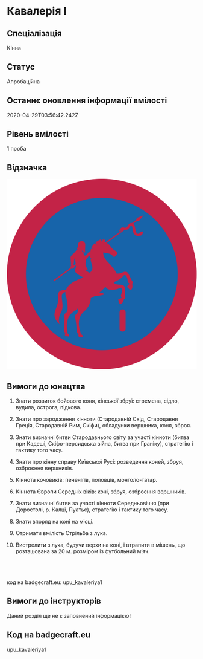 # Кавалерія I

## Спеціалізація

Кінна

## Статус

Апробаційна

## Останнє оновлення інформації вмілості

2020-04-29T03:56:42.242Z

## Рівень вмілості

1 проба

## Відзначка

![Відзначка](../images/Kavaleriia_I/__________1.jpg)

## Вимоги до юнацтва

<ol><li><p>Знати
					розвиток бойового коня, кінської
					збруї: стремена, сідло, вудила, острога,
					підкова.</p>
					</li><li>
<p>Знати
					про зародження кінноти (Стародавній
					Схід, Стародавня Греція, Стародавній
					Рим, Скіфи), обладунки вершника, коня,
					зброя.</p>
					</li><li>
<p>Знати
					визначні битви Стародавнього світу
					за участі кінноти (битва при Кадеші,
					Скіфо-персидська війна, битва при
					Граніку), стратегію і тактику того
					часу.</p>
					</li><li>
<p>Знати
					про кінну справу Київської Русі:
					розведення коней, збруя, озброєння
					вершників.</p>
					</li><li>
<p>Кіннота
					кочовиків: печенігів, половців,
					монголо-татар.</p>
					</li><li>
<p>Кіннота
					Європи Середніх віків: коні, збруя,
					озброєння вершників.</p>
					</li><li>
<p>Знати
					визначні битви за участі кінноти
					Середньовіччя (при Доростолі, р.
					Калці, Пуатьє), стратегію і тактику
					того часу.</p>
					</li><li>
<p>Знати
					впоряд на коні на місці.</p>
					</li><li>
<p>Отримати
					вмілість Стрільба
					з лука.</p>
					</li><li>
<p>Вистрелити
					з лука, будучи верхи на коні, і втрапити
					в мішень, що розташована за 20&nbsp;м.
					розміром із футбольний м’яч.</p></li></ol><div><span><br><br><br></span>код на badgecraft.eu: upu_kavaleriya1<br></div>

## Вимоги до інструкторів

Даний розділ ще не є заповнений інформацією!

## Код на badgecraft.eu

upu_kavaleriya1